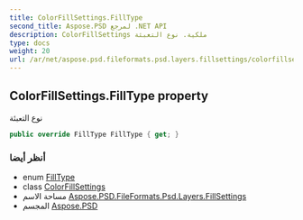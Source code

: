 ```yaml
---
title: ColorFillSettings.FillType
second_title: Aspose.PSD لمرجع .NET API
description: ColorFillSettings ملكية. نوع التعبئة
type: docs
weight: 20
url: /ar/net/aspose.psd.fileformats.psd.layers.fillsettings/colorfillsettings/filltype/
---
```

## ColorFillSettings.FillType property

نوع التعبئة

```csharp
public override FillType FillType { get; }
```

### أنظر أيضا

* enum [FillType](../../filltype/)
* class [ColorFillSettings](../)
* مساحة الاسم [Aspose.PSD.FileFormats.Psd.Layers.FillSettings](../../colorfillsettings/)
* المجسم [Aspose.PSD](../../../)


